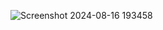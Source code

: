 ![Screenshot 2024-08-16 193458](https://github.com/user-attachments/assets/709586b5-ce8d-4dc9-a668-6d22afd64818)



